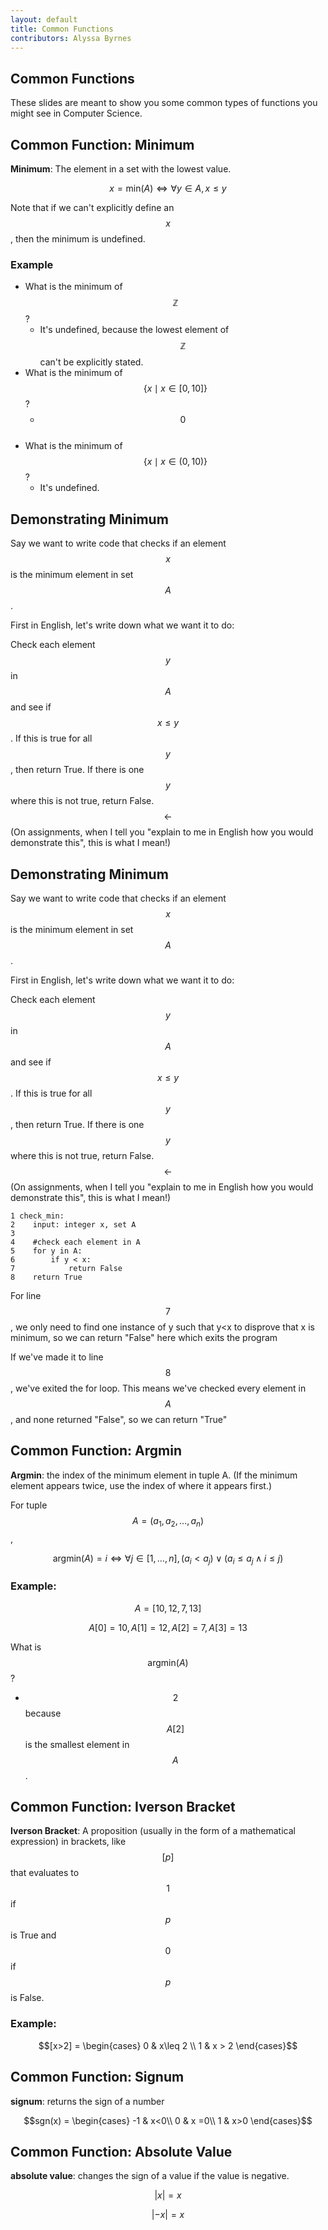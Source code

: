 ```yaml
---
layout: default
title: Common Functions
contributors: Alyssa Byrnes
---
```



## Common Functions

These slides are meant to show you some common types of functions you might see in Computer Science. 



## Common Function: Minimum


 **Minimum**: The element in a set with the lowest value.

$$x = \textrm{min}(A) \iff \forall y \in A, x \leq y$$

Note that if we can't explicitly define an $$x$$, then the minimum is undefined. 

### Example

- What is the minimum of $$\mathbb{Z}$$? <br>
    - It's undefined, because the lowest element of $$\mathbb{Z}$$ can't be explicitly stated. <br>
- What is the minimum of $$\{x \mid x \in [0,10]\}$$? <br>
    - $$0$$ <br>
- What is the minimum of $$\{x \mid x \in (0,10)\}$$? <br>
    - It's undefined. <br>




## Demonstrating Minimum


Say we want to write code that checks if an element $$x$$ is the minimum element in set $$A$$.

First in English, let's write down what we want it to do:

Check each element $$y$$ in $$A$$ and see if $$x \leq y$$. If this is true for all $$y$$, then return True. If there is one $$y$$ where this is not true, return False. $$\leftarrow$$ (On assignments, when I tell you "explain to me in English how you would demonstrate this", this is what I mean!)





## Demonstrating Minimum


Say we want to write code that checks if an element $$x$$ is the minimum element in set $$A$$.

First in English, let's write down what we want it to do:

Check each element $$y$$ in $$A$$ and see if $$x \leq y$$. If this is true for all $$y$$, then return True. If there is one $$y$$ where this is not true, return False. $$\leftarrow$$ (On assignments, when I tell you "explain to me in English how you would demonstrate this", this is what I mean!)

    1 check_min:
    2    input: integer x, set A
    3    
    4    #check each element in A
    5    for y in A:
    6        if y < x:
    7            return False 
    8    return True 

For line $$7$$, we only need to find one instance of y such that y<x to disprove that x is minimum, so we can return "False" here which exits the program

If we've made it to line $$8$$, we've exited the for loop. This means we've checked every element in $$A$$, and none returned "False", so we can return "True"





## Common Function: Argmin


**Argmin**: the index of the minimum element in tuple A. (If the minimum element appears twice, use the index of where it appears first.)

For tuple $$A = (a_1,a_2,\ldots,a_n)$$,

$$\textrm{argmin}(A) = i \iff \forall j \in [1,\ldots,n], (a_i < a_j) \lor (a_i \leq a_j \land i \leq j)$$

### Example:

$$A = [10,12,7,13]$$

$$A[0] = 10, A[1] = 12, A[2] = 7, A[3] = 13$$

What is $$\textrm{argmin}(A)$$?

- $$2$$ because $$A[2]$$ is the smallest element in $$A$$.





## Common Function: Iverson Bracket


 **Iverson Bracket**: A proposition (usually in the form of a mathematical expression) in brackets, like $$[p]$$ that evaluates to $$1$$ if $$p$$ is True and $$0$$ if $$p$$ is False.

### Example:

$$[x>2] = \begin{cases} 
      0 & x\leq 2 \\
      1 & x > 2 
   \end{cases}$$





## Common Function: Signum

**signum**: returns the sign of a number

$$sgn(x) = \begin{cases}
    -1 & x<0\\
    0 & x =0\\
    1 & x>0
    \end{cases}$$
    




## Common Function: Absolute Value


**absolute value**: changes the sign of a value if the value is negative.

$$|x| = x$$

$$|-x| = x$$
